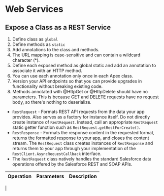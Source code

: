 # Web Services

## Expose a Class as a REST Service
1. Define class as `global`
2. Define methods as `static`
3. Add annotations to the class and methods.
4. The URL mapping is case-sensitive and can contain a wildcard character (*).
5. Define each exposed method as global static and add an annotation to associate it with an HTTP method.
6. You can use each annotation only once in each Apex class.
7. Version your API endpoints so that you can provide upgrades in functionality without breaking existing code.
8. Methods annotated with @HttpGet or @HttpDelete should have no parameters.  This is because GET and DELETE requests have no request body, so there's nothing to deserialize.

* `RestRequest` - Formats REST API requests from the data your app provides.  Also serves as a factory for instance itself.  Do not directly create instance of `RestRequest`.  Instead, call an appropriate `RestRequest` static getter function such as 
`RestRequest.getRestForCreate()`.  
* `RestResponse` - Formats the response content in the requested format, returns the formatted response to your app,
and closes the content stream.  The `RestRequest` class creates instances of `RestResponse` and returns them to your app through your implementation of the `RestClient.AsyncRequestCallback` interface.  
* The `RestRequest` class natively handles the standard Salesforce data operations offered by the Salesforce REST and SOAP APIs.

| Operation | Parameters | Description |
| --- | --- | --- |
| 
